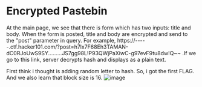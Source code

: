 # Encrypted Pastebin

At the main page, we see that there is form which has two inputs: title and body. When the form is posted, title and body are encrypted and send to the "post" parameter in query. For example, https://-----.ctf.hacker101.com/?post=h7lx7F68Eh3TAMAN-dC0RJoUwS9SY.........JS7gg98L!P93QWjPaXiwC-g97evF9tu8dw!Q~~ .If we go to this link, server decrypts hash and displays as a plain text.

First think i thought is adding random letter to hash. So, i got the first FLAG. And we also learn that block size is 16. 
![image](https://user-images.githubusercontent.com/46759694/192108613-35990ab2-2bb1-44ce-9f7f-81b17cb7d032.png)
